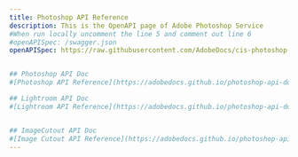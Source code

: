 ```yaml
---
title: Photoshop API Reference
description: This is the OpenAPI page of Adobe Photoshop Service
#When run locally uncomment the line 5 and comment out line 6
#openAPISpec: /swagger.json
openAPISpec: https://raw.githubusercontent.com/AdobeDocs/cis-photoshop-api-docs/main/static/swagger.json


## Photoshop API Doc
#[Photoshop API Reference](https://adobedocs.github.io/photoshop-api-docs-pre-release/#api-Photoshop)

## Lightroom API Doc
#[Lightroom API Reference](https://adobedocs.github.io/photoshop-api-docs-pre-release/#api-Lightroom)


## ImageCutout API Doc
#[Image Cutout API Reference](https://adobedocs.github.io/photoshop-api-docs-pre-release/#api-Sensei)
---
```

